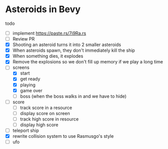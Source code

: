 # Asteroids in Bevy

todo

- [ ] implement https://paste.rs/7i9Ra.rs
- [ ] Review PR
- [x] Shooting an asteroid turns it into 2 smaller asteroids
- [x] When asteroids spawn, they don't immediately kill the ship
- [x] When something dies, it explodes
- [x] Remove the explosions so we don't fill up memory if we play a long time
- [ ] screens
  - [x] start
  - [x] get ready
  - [x] playing
  - [x] game over
  - [ ] boss (when the boss walks in and we have to hide)
- [ ] score
  - [ ] track score in a resource
  - [ ] display score on screen
  - [ ] track high score in resource
  - [ ] display high score
- [ ] teleport ship
- [x] rewrite collision system to use Rasmusgo's style
- [ ] ufo
